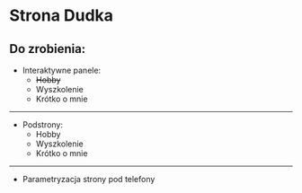 # Strona Dudka

## Do zrobienia:
- Interaktywne panele:
    - ~~Hobby~~
    - Wyszkolenie
    - Krótko o mnie
---
- Podstrony:
    - Hobby
    - Wyszkolenie
    - Krótko o mnie
---
- Parametryzacja strony pod telefony
